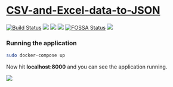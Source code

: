 # [CSV-and-Excel-data-to-JSON](https://parser.dineshsonachalam.me/)

[![Build Status](https://api.travis-ci.com/dineshsonachalam/CSV-and-Excel-data-to-JSON.svg?branch=master)](https://travis-ci.com/dineshsonachalam/CSV-and-Excel-data-to-JSON)
[![](https://goreportcard.com/badge/github.com/dineshsonachalam/CSV-and-Excel-data-to-JSON)](https://goreportcard.com/report/github.com/dineshsonachalam/CSV-and-Excel-data-to-JSON)
[![](https://img.shields.io/docker/pulls/dineshsonachalam/parser.svg)](https://hub.docker.com/r/dineshsonachalam/parser)
[![](https://img.shields.io/badge/python-3.5%20%7C%203.6%20%7C%203.7-blue.svg)](https://www.python.org/downloads/release/python-370/)
[![FOSSA Status](https://app.fossa.io/api/projects/git%2Bgithub.com%2Fdineshsonachalam%2FCSV-and-Excel-data-to-JSON.svg?type=small)](https://app.fossa.io/projects/git%2Bgithub.com%2Fdineshsonachalam%2FCSV-and-Excel-data-to-JSON?ref=badge_small)
[![](https://img.shields.io/badge/license-MIT-green.svg)](https://github.com/dineshsonachalam/CSV-and-Excel-data-to-JSON/blob/master/LICENSE)
### Running the application

```sh
sudo docker-compose up
```
Now hit **localhost:8000** and you can see the application running.

![](https://i.imgur.com/YUclzUc.png)



